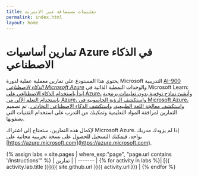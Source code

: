 ```yaml
---
title: تعليمات مستضافة عبر الإنترنت
permalink: index.html
layout: home
---
```


# تمارين أساسيات Azure في الذكاء الاصطناعي

يحتوي هذا المستودع على تمارين معملية عملية لدورة Microsoft التدريبية [AI-900 *الذكاء الاصطناعي Microsoft Azure*](https://docs.microsoft.com/ar-sa/learn/certifications/courses/ai-900t00) والوحدات النمطية الذاتية في Microsoft Learn: [ابدأ باستخدام الذكاء الاصطناعي على Azure،](https://docs.microsoft.com/learn/paths/get-started-with-artificial-intelligence-on-azure/) [ وأنشئ نماذج توقعية بدون تعليمات برمجية باستخدام التعلم الآلي من Azure، ](https://docs.microsoft.com/ar-sa/learn/paths/create-no-code-predictive-models-azure-machine-learning/) [واستكشف الرؤية الحاسوبية في Microsoft Azure،](https://docs.microsoft.com/learn/paths/explore-computer-vision-microsoft-azure/) [واستكشف معالجة اللغة الطبيعية،](https://docs.microsoft.com/learn/paths/explore-natural-language-processing/) و[استكشف الذكاء الاصطناعي التحادثي.](https://docs.microsoft.com/learn/paths/explore-conversational-ai/). تم تصميم التمارين لمرافقة المواد التعليمية وتمكينك من التدرب على استخدام التقنيات التي يصفونها. 

لإكمال هذه التمارين، ستحتاج إلى اشتراك Microsoft Azure. إذا لم يزودك مدربك بواحد، فيمكنك التسجيل للحصول على نسخة تجريبية مجانية على [https://azure.microsoft.com](https://azure.microsoft.com).

{% assign labs = site.pages | where_exp:"page", "page.url contains '/instructions'" %}
| تمارين |
| ------- | 
{% for activity in labs  %}| [{{ activity.lab.title }}]({{ site.github.url }}{{ activity.url }}) |
{% endfor %}
